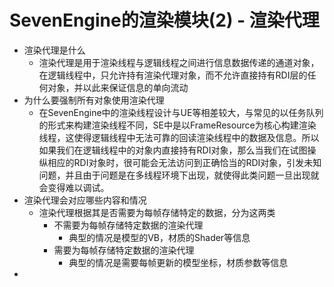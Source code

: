 # SevenEngine的渲染模块(2) - 渲染代理
* 渲染代理是什么
    * 渲染代理是用于渲染线程与逻辑线程之间进行信息数据传递的通道对象，在逻辑线程中，只允许持有渲染代理对象，而不允许直接持有RDI层的任何对象，并以此来保证信息的单向流动
* 为什么要强制所有对象使用渲染代理
    * 在SevenEngine中的渲染线程设计与UE等相差较大，与常见的以任务队列的形式来构建渲染线程不同，SE中是以FrameResource为核心构建渲染线程，这使得逻辑线程中无法可靠的回读渲染线程中的数据及信息。所以如果我们在逻辑线程中的对象内直接持有RDI对象，那么当我们在试图操纵相应的RDI对象时，很可能会无法访问到正确恰当的RDI对象，引发未知问题，并且由于问题是在多线程环境下出现，就使得此类问题一旦出现就会变得难以调试。
* 渲染代理会对应哪些内容和情况
    * 渲染代理根据其是否需要为每帧存储特定的数据，分为这两类
        * 不需要为每帧存储特定数据的渲染代理
            * 典型的情况是模型的VB，材质的Shader等信息
        * 需要为每帧存储特定数据的渲染代理
            * 典型的情况是需要每帧更新的模型坐标，材质参数等信息
* 